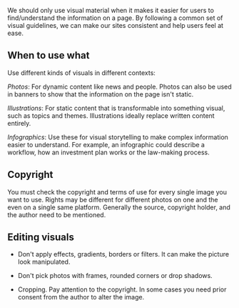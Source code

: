 We should only use visual material when it makes it easier for users to find/understand the information on a page. By following a common set of visual guidelines, we can make our sites consistent and help users feel at ease.

## When to use what

Use different kinds of visuals in different contexts:

*Photos*: For dynamic content like news and people. Photos can also be used in banners to show that the information on the page isn't static.

*Illustrations*: For static content that is transformable into something visual, such as topics and themes. Illustrations ideally replace written content entirely.

*Infographics*:  Use these for visual storytelling to make complex information easier to understand. For example, an infographic could describe a workflow, how an investment plan works or the law-making process. 


## Copyright

You must check the copyright and terms of use for every single image you want to use. Rights may be different for different photos on one and the even on a single same platform. Generally the source, copyright holder, and the author need to be mentioned. 

## Editing visuals

- Don't apply effects, gradients, borders or filters. It can make the picture look manipulated.

- Don't pick photos with frames, rounded corners or drop shadows.

- Cropping. Pay attention to the copyright. In some cases you need prior consent from the author to alter the image.
